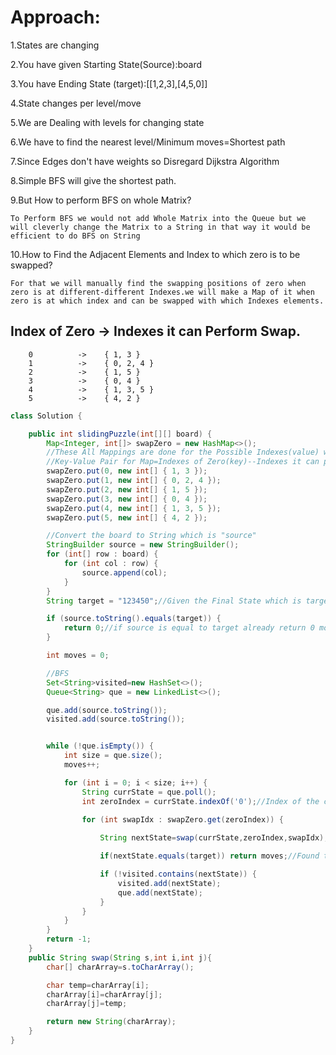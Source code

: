 # Approach:

1.States are changing

2.You have given Starting State(Source):board

3.You have Ending State (target):[[1,2,3],[4,5,0]]

4.State changes per level/move

5.We are Dealing with levels for changing state

6.We have to find the nearest level/Minimum moves=Shortest path

7.Since Edges don't have weights so Disregard Dijkstra Algorithm

8.Simple BFS will give the shortest path.

9.But How to perform BFS on whole Matrix?

    To Perform BFS we would not add Whole Matrix into the Queue but we will cleverly change the Matrix to a String in that way it would be efficient to do BFS on String
    
10.How to Find the Adjacent Elements and Index to which zero is to be swapped?

    For that we will manually find the swapping positions of zero when zero is at different-different Indexes.we will make a Map of it when zero is at which index and can be swapped with which Indexes elements.

  ## Index of Zero  ->  Indexes it can Perform Swap.
        0          ->    { 1, 3 }
        1          ->    { 0, 2, 4 }
        2          ->    { 1, 5 }
        3          ->    { 0, 4 }
        4          ->    { 1, 3, 5 }
        5          ->    { 4, 2 } 
```java
class Solution {

    public int slidingPuzzle(int[][] board) {
        Map<Integer, int[]> swapZero = new HashMap<>();
        //These All Mappings are done for the Possible Indexes(value) where zero can swap its location when it is on the particular indexes (key) in the String Representation
        //Key-Value Pair for Map=Indexes of Zero(key)--Indexes it can perform swap(value)
        swapZero.put(0, new int[] { 1, 3 });
        swapZero.put(1, new int[] { 0, 2, 4 });
        swapZero.put(2, new int[] { 1, 5 });
        swapZero.put(3, new int[] { 0, 4 });
        swapZero.put(4, new int[] { 1, 3, 5 });
        swapZero.put(5, new int[] { 4, 2 });

        //Convert the board to String which is "source"
        StringBuilder source = new StringBuilder();
        for (int[] row : board) {
            for (int col : row) {
                source.append(col);
            }
        }
        String target = "123450";//Given the Final State which is target

        if (source.toString().equals(target)) {
            return 0;//if source is equal to target already return 0 moves
        }

        int moves = 0;

        //BFS
        Set<String>visited=new HashSet<>();
        Queue<String> que = new LinkedList<>();

        que.add(source.toString());
        visited.add(source.toString());


        while (!que.isEmpty()) {
            int size = que.size();
            moves++;

            for (int i = 0; i < size; i++) {
                String currState = que.poll();
                int zeroIndex = currState.indexOf('0');//Index of the character zero

                for (int swapIdx : swapZero.get(zeroIndex)) {
                    
                    String nextState=swap(currState,zeroIndex,swapIdx);//new State of the String after Swap

                    if(nextState.equals(target)) return moves;//Found the target

                    if (!visited.contains(nextState)) {
                        visited.add(nextState);
                        que.add(nextState);
                    }
                }
            }
        }
        return -1;
    }
    public String swap(String s,int i,int j){
        char[] charArray=s.toCharArray();

        char temp=charArray[i];
        charArray[i]=charArray[j];
        charArray[j]=temp;

        return new String(charArray);
    }
}
```
